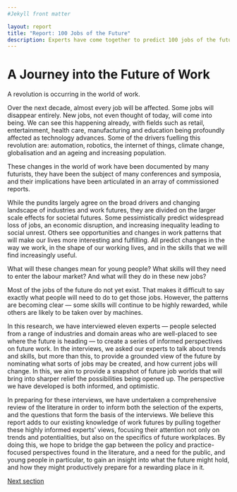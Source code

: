 ```yaml
---
#Jekyll front matter

layout: report
title: "Report: 100 Jobs of the Future"
description: Experts have come together to predict 100 jobs of the future.
---
```

# A Journey into the Future of Work
<p class="intro">A revolution is occurring in the world of work.</p>

Over the next decade, almost every job will be affected. Some jobs will disappear entirely. New jobs, not even thought of today, will come into being. We can see this happening already, with fields such as retail, entertainment, health care, manufacturing and education being profoundly affected as technology advances. Some of the drivers fuelling this revolution are: automation, robotics, the internet of things, climate change, globalisation and an ageing and increasing population.

These changes in the world of work have been documented by many futurists, they have been the subject of many conferences and symposia, and their implications have been articulated in an array of commissioned reports.

While the pundits largely agree on the broad drivers and changing landscape of industries and work futures, they are divided on the larger scale effects for societal futures. Some pessimistically predict widespread loss of jobs, an economic disruption, and increasing inequality leading to social unrest. Others see opportunities and changes in work patterns that will make our lives more interesting and fulfilling. All predict changes in the way we work, in the shape of our working lives, and in the skills that we will find increasingly useful.

What will these changes mean for young people? What skills will they need to enter the labour market? And what will they do in these new jobs?

Most of the jobs of the future do not yet exist. That makes it difficult to say exactly what people will need to do to get those jobs. However, the patterns are becoming clear — some skills will continue to be highly rewarded, while others are likely to be taken over by machines.

In this research, we have interviewed eleven experts — people selected from a range of industries and domain areas who are well-placed to see where the future is heading — to create a series of informed perspectives on future work. In the interviews, we asked our experts to talk about trends and skills, but more than this, to provide a grounded view of the future by nominating what sorts of jobs may be created, and how current jobs will change. In this, we aim to provide a snapshot of future job worlds that will bring into sharper relief the possibilities being opened up. The perspective we have developed is both informed, and optimistic.

In preparing for these interviews, we have undertaken a comprehensive review of the literature in order to inform both the selection of the experts, and the questions that form the basis of the interviews. We believe this report adds to our existing knowledge of work futures by pulling together these highly informed experts’ views, focusing their attention not only on trends and potentialities, but also on the specifics of future workplaces. By doing this, we hope to bridge the gap between the policy and practice-focused perspectives found in the literature, and a need for the public, and young people in particular, to gain an insight into what the future might hold, and how they might productively prepare for a rewarding place in it.

<p class="report-pagination"><a class="button chevron" href="/report/literature-review/">Next section</a></p>
